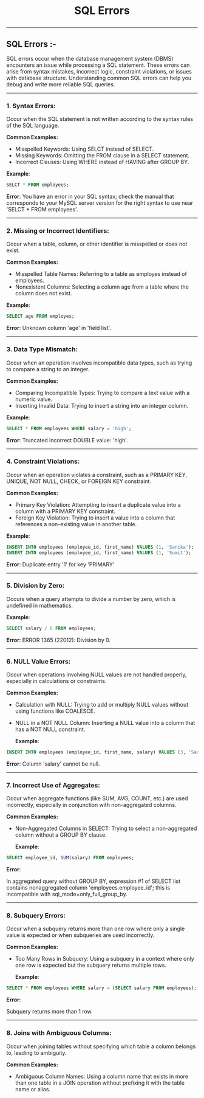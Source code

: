 # <p align="center">SQL Errors</p>
<!------------------------------------------------------------->
--------------------------------------------------------------------------------------------------------------------------
## SQL Errors :-

SQL errors occur when the database management system (DBMS) encounters an issue while processing a SQL statement. These errors can arise from syntax mistakes, incorrect logic, constraint violations, or issues with database structure. Understanding common SQL errors can help you debug and write more reliable SQL queries.


<!------------------------------------------------------------->
----------------------------------------------------------------------------------------------------------------------------------------------

### 1. Syntax Errors:
Occur when the SQL statement is not written according to the syntax rules of the SQL language.

**Common Examples:**
- Misspelled Keywords: Using SELCT instead of SELECT.
- Missing Keywords: Omitting the FROM clause in a SELECT statement.
- Incorrect Clauses: Using WHERE instead of HAVING after GROUP BY.

**Example**:
```sql
SELCT * FROM employees;
```

**Error**:
You have an error in your SQL syntax; check the manual that corresponds to your MySQL server version for the right syntax to use near 'SELCT * FROM employees'.


----------------------------------------------------------------------------------------------------------------------------------------------


### 2. Missing or Incorrect Identifiers:
Occur when a table, column, or other identifier is misspelled or does not exist.

**Common Examples:**
- Misspelled Table Names: Referring to a table as employes instead of employees.
- Nonexistent Columns: Selecting a column age from a table where the column does not exist.
  
**Example**:
```sql
SELECT age FROM employes;
```

**Error**:
Unknown column 'age' in 'field list'.


----------------------------------------------------------------------------------------------------------------------------------------------


### 3. Data Type Mismatch:
Occur when an operation involves incompatible data types, such as trying to compare a string to an integer.

**Common Examples:**
- Comparing Incompatible Types: Trying to compare a text value with a numeric value.
- Inserting Invalid Data: Trying to insert a string into an integer column.

**Example**:
```sql
SELECT * FROM employees WHERE salary = 'high';
```

**Error**:
Truncated incorrect DOUBLE value: 'high'.


----------------------------------------------------------------------------------------------------------------------------------------------


### 4.  Constraint Violations:
 Occur when an operation violates a constraint, such as a PRIMARY KEY, UNIQUE, NOT NULL, CHECK, or FOREIGN KEY constraint.

**Common Examples:**
- Primary Key Violation: Attempting to insert a duplicate value into a column with a PRIMARY KEY constraint.
- Foreign Key Violation: Trying to insert a value into a column that references a non-existing value in another table.


**Example**:
```sql
INSERT INTO employees (employee_id, first_name) VALUES (1, 'Sanika');
INSERT INTO employees (employee_id, first_name) VALUES (1, 'Sumit');

```

**Error**:
Duplicate entry '1' for key 'PRIMARY'

----------------------------------------------------------------------------------------------------------------------------------------------



### 5. Division by Zero:
Occurs when a query attempts to divide a number by zero, which is undefined in mathematics.

**Example**:
```sql
SELECT salary / 0 FROM employees;
```

**Error**:
ERROR 1365 (22012): Division by 0.

----------------------------------------------------------------------------------------------------------------------------------------------



### 6. NULL Value Errors:
Occur when operations involving NULL values are not handled properly, especially in calculations or constraints.

**Common Examples:**
- Calculation with NULL: Trying to add or multiply NULL values without using functions like COALESCE.
- NULL in a NOT NULL Column: Inserting a NULL value into a column that has a NOT NULL constraint.

  **Example**:
```sql
INSERT INTO employees (employee_id, first_name, salary) VALUES (3, 'Sara', NULL);
```

**Error**:
Column 'salary' cannot be null.

----------------------------------------------------------------------------------------------------------------------------------------------



### 7. Incorrect Use of Aggregates:
Occur when aggregate functions (like SUM, AVG, COUNT, etc.) are used incorrectly, especially in conjunction with non-aggregated columns.

**Common Examples:**

- Non-Aggregated Columns in SELECT: Trying to select a non-aggregated column without a GROUP BY clause.
  
  **Example**:
  
```sql
SELECT employee_id, SUM(salary) FROM employees;
```

**Error**:

In aggregated query without GROUP BY, expression #1 of SELECT list contains nonaggregated column 'employees.employee_id'; this is incompatible with sql_mode=only_full_group_by.

----------------------------------------------------------------------------------------------------------------------------------------------


### 8. Subquery Errors:
Occur when a subquery returns more than one row where only a single value is expected or when subqueries are used incorrectly.

**Common Examples:**

- Too Many Rows in Subquery: Using a subquery in a context where only one row is expected but the subquery returns multiple rows.
  
  **Example**:
  
```sql
SELECT * FROM employees WHERE salary = (SELECT salary FROM employees);
```

**Error**:

Subquery returns more than 1 row.

----------------------------------------------------------------------------------------------------------------------------------------------



### 8. Joins with Ambiguous Columns:
Occur when joining tables without specifying which table a column belongs to, leading to ambiguity.

**Common Examples:**

- Ambiguous Column Names: Using a column name that exists in more than one table in a JOIN operation without prefixing it with the table name or alias.
  
